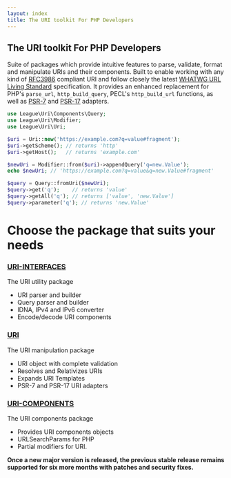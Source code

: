 ```yaml
---
layout: index
title: The URI toolkit For PHP Developers
---
```


The URI toolkit For PHP Developers
---

Suite of packages which provide intuitive features to parse, validate, format and manipulate URIs and 
their components. Built to enable working with any kind of [RFC3986](https://tools.ietf.org/html/rfc3986)
compliant URI and follow closely the latest [WHATWG URL Living Standard](https://url.spec.whatwg.org/)
specification. It provides an enhanced replacement for PHP's `parse_url`, `http_build_query`, PECL's
`http_build_url` functions, as well as [PSR-7](https://www.php-fig.org/psr/psr-7/)
and [PSR-17](https://www.php-fig.org/psr/psr-17/) adapters.

```php
use League\Uri\Components\Query;
use League\Uri\Modifier;
use League\Uri\Uri;

$uri = Uri::new('https://example.com?q=value#fragment');
$uri->getScheme(); // returns 'http'
$uri->getHost();   // returns 'example.com'

$newUri = Modifier::from($uri)->appendQuery('q=new.Value');
echo $newUri; // 'https://example.com?q=value&q=new.Value#fragment'

$query = Query::fromUri($newUri);
$query->get('q');    // returns 'value'
$query->getAll('q'); // returns ['value', 'new.Value']
$query->parameter('q'); // returns 'new.Value'
```

Choose the package that suits your needs
====

### [URI-INTERFACES](/interfaces/7.0/)

The URI utility package

- URI parser and builder
- Query parser and builder
- IDNA, IPv4 and IPv6 converter
- Encode/decode URI components

### [URI](/uri/7.0/)

The URI manipulation package

- URI object with complete validation
- Resolves and Relativizes URIs
- Expands URI Templates
- PSR-7 and PSR-17 URI adapters

### [URI-COMPONENTS](/uri-components/7.0/)

The URI components package

- Provides URI components objects
- URLSearchParams for PHP
- Partial modifiers for URI.

**Once a new major version is released, the previous stable release remains supported
for six more months with patches and security fixes.**
